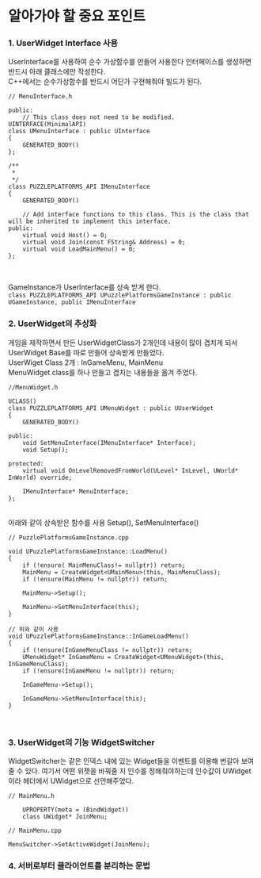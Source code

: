 # 알아가야 할 중요 포인트

### 1. UserWidget Interface 사용
UserInterface를 사용하여 순수 가상함수를 만들어 사용한다 인터페이스를 생성하면 반드시 아래 클래스에만 작성한다.<br>
C++에서는 순수가상함수를 반드시 어딘가 구현해줘야 빌드가 된다.<br>
```
// MenuInterface.h

public:
	// This class does not need to be modified.
UINTERFACE(MinimalAPI)
class UMenuInterface : public UInterface
{
	GENERATED_BODY()
};

/**
 * 
 */
class PUZZLEPLATFORMS_API IMenuInterface
{
	GENERATED_BODY()

	// Add interface functions to this class. This is the class that will be inherited to implement this interface.
public:
	virtual void Host() = 0;
	virtual void Join(const FString& Address) = 0;
	virtual void LoadMainMenu() = 0;
};

```
<br>

GameInstance가 UserInterface를 상속 받게 한다. <br>
``` class PUZZLEPLATFORMS_API UPuzzlePlatformsGameInstance : public UGameInstance, public IMenuInterface ``` 
<br>

### 2. UserWidget의 추상화
게임을 제작하면서 만든 UserWidgetClass가 2개인데 내용이 많이 겹치게 되서 UserWidget Base를 따로 만들어 상속받게 만들었다. 
<br>
UserWiget Class 2개 : InGameMenu, MainMenu 
<br>
MenuWidget.class를 하나 만들고 겹치는 내용들을 옮겨 주었다. <br>

```
//MenuWidget.h

UCLASS()
class PUZZLEPLATFORMS_API UMenuWidget : public UUserWidget
{
	GENERATED_BODY()

public:
	void SetMenuInterface(IMenuInterface* Interface);
	void Setup();

protected:
	virtual void OnLevelRemovedFromWorld(ULevel* InLevel, UWorld* InWorld) override;

	IMenuInterface* MenuInterface;
};

``` 

<br>
아래와 같이 상속받은 함수를 사용 Setup(), SetMenuInterface() <br>


```
// PuzzlePlatformsGameInstance.cpp

void UPuzzlePlatformsGameInstance::LoadMenu()
{
	if (!ensure( MainMenuClass!= nullptr)) return;
	MainMenu = CreateWidget<UMainMenu>(this, MainMenuClass);
	if (!ensure(MainMenu != nullptr)) return;

	MainMenu->Setup();

	MainMenu->SetMenuInterface(this);
}

// 위와 같이 사용
void UPuzzlePlatformsGameInstance::InGameLoadMenu()
{
	if (!ensure(InGameMenuClass != nullptr)) return;
	UMenuWidget* InGameMenu = CreateWidget<UMenuWidget>(this, InGameMenuClass);
	if (!ensure(InGameMenu != nullptr)) return;

	InGameMenu->Setup();

	InGameMenu->SetMenuInterface(this);
}

```
<br>


### 3. UserWidget의 기능 WidgetSwitcher
WidgetSwitcher는 같은 인덱스 내에 있는 Widget들을 이벤트를 이용해 번갈아 보여줄 수 있다. 여기서 어떤 위젯을 바꿔줄 지 인수를 정해줘야하는데 인수값이 UWidget이라 헤더에서 UWidget으로 선언해주었다.<br>
```
// MainMenu.h

	UPROPERTY(meta = (BindWidget))
	class UWidget* JoinMenu;
```
```
// MainMenu.cpp

MenuSwitcher->SetActiveWidget(JoinMenu);

```



### 4. 서버로부터 클라이언트를 분리하는 문법

